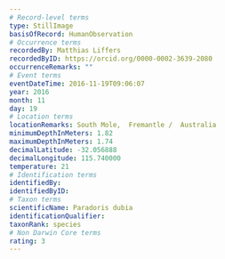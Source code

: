 ```yaml
---
# Record-level terms
type: StillImage
basisOfRecord: HumanObservation
# Occurrence terms
recordedBy: Matthias Liffers
recordedByID: https://orcid.org/0000-0002-3639-2080
occurrenceRemarks: ""
# Event terms
eventDateTime: 2016-11-19T09:06:07
year: 2016
month: 11
day: 19
# Location terms
locationRemarks: South Mole,  Fremantle /  Australia
minimumDepthInMeters: 1.82
maximumDepthInMeters: 1.74
decimalLatitude: -32.056888
decimalLongitude: 115.740000
temperature: 21
# Identification terms
identifiedBy: 
identifiedByID: 
# Taxon terms
scientificName: Paradoris dubia
identificationQualifier: 
taxonRank: species
# Non Darwin Core terms
rating: 3
---
```

